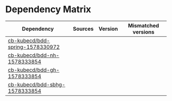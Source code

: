 # Dependency Matrix

Dependency | Sources | Version | Mismatched versions
---------- | ------- | ------- | -------------------
[cb-kubecd/bdd-spring-1578330972](https://github.com/cb-kubecd/bdd-spring-1578330972.git) |  | []() | 
[cb-kubecd/bdd-nh-1578333854](https://github.com/cb-kubecd/bdd-nh-1578333854.git) |  | []() | 
[cb-kubecd/bdd-gh-1578333854](https://github.com/cb-kubecd/bdd-gh-1578333854.git) |  | []() | 
[cb-kubecd/bdd-sbhg-1578333854](https://github.com/cb-kubecd/bdd-sbhg-1578333854.git) |  | []() | 
